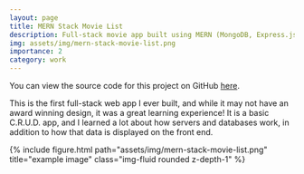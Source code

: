 ```yaml
---
layout: page
title: MERN Stack Movie List
description: Full-stack movie app built using MERN (MongoDB, Express.js, React.js, & Node.js)
img: assets/img/mern-stack-movie-list.png
importance: 2
category: work
---
```


You can view the source code for this project on GitHub [here](https://github.com/prestonfoshee/MERN-Stack-Movie-List).

This is the first full-stack web app I ever built, and while it may not have an award winning design, it was a great learning experience! It is a basic C.R.U.D. app, and I learned a lot about how servers and databases work, in addition to how that data is displayed on the front end.

<div class="row">
    <div class="col-sm mt-3 mt-md-0">
        {% include figure.html path="assets/img/mern-stack-movie-list.png" title="example image" class="img-fluid rounded z-depth-1" %}
    </div>
</div>
